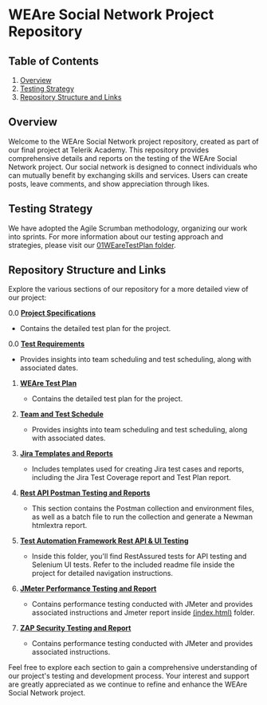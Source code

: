 # WEAre Social Network Project Repository

## Table of Contents

1. [Overview](#overview)
2. [Testing Strategy](#testing-strategy)
3. [Repository Structure and Links](#repository-structure-and-links)

## Overview

Welcome to the WEAre Social Network project repository, created as part of our final project at Telerik Academy. This repository provides comprehensive details and reports on the testing of the WEAre Social Network project. Our social network is designed to connect individuals who can mutually benefit by exchanging skills and services. Users can create posts, leave comments, and show appreciation through likes.

## Testing Strategy

We have adopted the Agile Scrumban methodology, organizing our work into sprints. For more information about our testing approach and strategies, please visit our [01WEareTestPlan folder](https://github.com/FINAL-PROJECT-T-H-K/Social-Network-Project/tree/main/01WEareTestPlan).

## Repository Structure and Links

Explore the various sections of our repository for a more detailed view of our project:

0.0 **[Project Specifications](https://github.com/FINAL-PROJECT-T-H-K/Social-Network-Project/tree/main/00ProjectSpecifications)**
   - Contains the detailed test plan for the project.

0.0 **[Test Requirements](https://github.com/FINAL-PROJECT-T-H-K/Social-Network-Project/tree/main/00TestRequirements)**
   - Provides insights into team scheduling and test scheduling, along with associated dates.

1. **[WEAre Test Plan](https://github.com/FINAL-PROJECT-T-H-K/Social-Network-Project/tree/main/01WEareTestPlan)**
   - Contains the detailed test plan for the project.

2. **[Team and Test Schedule](https://github.com/FINAL-PROJECT-T-H-K/Social-Network-Project/tree/main/02TeamAndTestSchedule)**
   - Provides insights into team scheduling and test scheduling, along with associated dates.

3. **[Jira Templates and Reports](https://github.com/FINAL-PROJECT-T-H-K/Social-Network-Project/tree/main/03JiraTemplatesAndReports)**
   - Includes templates used for creating Jira test cases and reports, including the Jira Test Coverage report and Test Plan report.

4. **[Rest API Postman Testing and Reports](https://github.com/FINAL-PROJECT-T-H-K/Social-Network-Project/tree/main/04RestApiTestingPostmanAndNewmanReport)**
   - This section contains the Postman collection and environment files, as well as a batch file to run the collection and generate a Newman htmlextra report.

5. **[Test Automation Framework Rest API & UI Testing](https://github.com/FINAL-PROJECT-T-H-K/Social-Network-Project/tree/main/06TestAutomationFramework)**
   - Inside this folder, you'll find RestAssured tests for API testing and Selenium UI tests. Refer to the included readme file inside the project for detailed navigation instructions.

6. **[JMeter Performance Testing and Report](https://github.com/FINAL-PROJECT-T-H-K/Social-Network-Project/tree/main/05JMeterPerformanceTestingAndReport)**
   - Contains performance testing conducted with JMeter and provides associated instructions and Jmeter report inside [(index.html)](https://github.com/FINAL-PROJECT-T-H-K/Social-Network-Project/tree/main/05JMeterPerformanceTestingAndReport/ReportFolderJMeter) folder.
  
6. **[ZAP Security Testing and Report](https://github.com/FINAL-PROJECT-T-H-K/Social-Network-Project/tree/main/07ZAPSecurityTestingReport)**
   - Contains performance testing conducted with JMeter and provides associated instructions.

Feel free to explore each section to gain a comprehensive understanding of our project's testing and development process. Your interest and support are greatly appreciated as we continue to refine and enhance the WEAre Social Network project.
